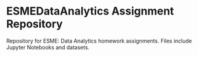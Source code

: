 # ESMEDataAnalytics Assignment Repository

Repository for ESME: Data Analytics homework assignments. Files include Jupyter Notebooks and datasets.
